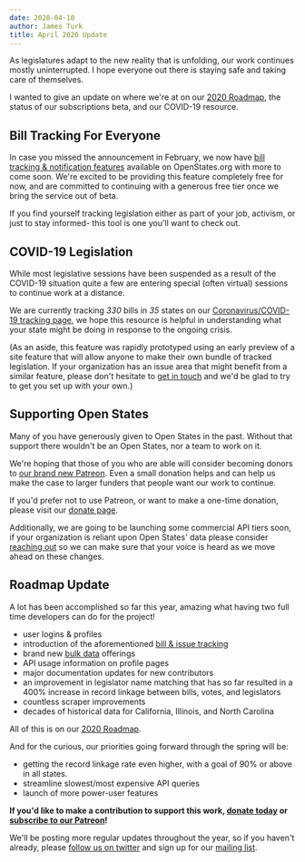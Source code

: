 ```yaml
---
date: 2020-04-10
author: James Turk
title: April 2020 Update
---
```


As legislatures adapt to the new reality that is unfolding, our work continues mostly uninterrupted.  I hope everyone out there is staying safe and taking care of themselves.

I wanted to give an update on where we're at on our [2020 Roadmap](https://docs.openstates.org/en/latest/contributing/overview.html#roadmap), the status of our subscriptions beta, and our COVID-19 resource.

Bill Tracking For Everyone
--------------------------

In case you missed the announcement in February, we now have [bill tracking & notification features](https://openstates.org/about/subscriptions/) available on OpenStates.org with more to come soon.  We're excited to be providing this feature completely free for now, and are committed to continuing with a generous free tier once we bring the service out of beta.

If you find yourself tracking legislation either as part of your job, activism, or just to stay informed- this tool is one you'll want to check out.

COVID-19 Legislation
--------------------

While most legislative sessions have been suspended as a result of the COVID-19 situation quite a few are entering special (often virtual) sessions to continue work at a distance.

We are currently tracking *330* bills in *35* states on our [Coronavirus/COVID-19 tracking page](https://openstates.org/covid19/), we hope this resource is helpful in understanding what your state might be doing in response to the ongoing crisis.

(As an aside, this feature was rapidly prototyped using an early preview of a site feature that will allow anyone to make their own bundle of tracked legislation.  If your organization has an issue area that might benefit from a similar feature, please don't hesitate to [get in touch](mailto:contact@openstates.org) and we'd be glad to try to get you set up with your own.)

Supporting Open States
----------------------

Many of you have generously given to Open States in the past.  Without that support there wouldn't be an Open States, nor a team to work on it.

We're hoping that those of you who are able will consider becoming donors to [our brand new Patreon](https://www.patreon.com/openstates).  Even a small donation helps and can help us make the case to larger funders that people want our work to continue.

If you'd prefer not to use Patreon, or want to make a one-time donation, please visit our [donate page](https://openstates.org/donate/).

Additionally, we are going to be launching some commercial API tiers soon, if your organization is reliant upon Open States' data please consider [reaching out](mailto:contact@openstates.org) so we can make sure that your voice is heard as we move ahead on these changes.

Roadmap Update
--------------

A lot has been accomplished so far this year, amazing what having two full time developers can do for the project!

* user logins & profiles
* introduction of the aforementioned [bill & issue tracking](https://openstates.org/about/subscriptions/)
* brand new [bulk data](https://openstates.org/data/) offerings
* API usage information on profile pages
* major documentation updates for new contributors
* an improvement in legislator name matching that has so far resulted in a 400% increase in record linkage between bills, votes, and legislators
* countless scraper improvements
* decades of historical data for California, Illinois, and North Carolina

All of this is on our [2020 Roadmap](https://docs.openstates.org/en/latest/contributing/overview.html#roadmap).

And for the curious, our priorities going forward through the spring will be:

* getting the record linkage rate even higher, with a goal of 90% or above in all states.
* streamline slowest/most expensive API queries
* launch of more power-user features

**If you'd like to make a contribution to support this work, [donate today](https://openstates.org/donate/) or [subscribe to our Patreon](https://patreon.com/openstates)!**

We'll be posting more regular updates throughout the year, so if you haven't already, please [follow us on twitter](https://twitter.com/openstates) and sign up for our [mailing list](https://openstates.org/mailing-list/).
